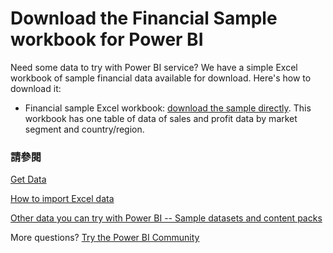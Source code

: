 <properties
   pageTitle="Download the Financial Sample workbook for Power BI"
   description="Download the Financial Sample workbook for Power BI"
   services="powerbi"
   documentationCenter=""
   authors="mihart"
   manager="mblythe"
   backup=""
   editor=""
   tags=""
   qualityFocus="no"
   qualityDate=""/>

<tags
   ms.service="powerbi"
   ms.devlang="NA"
   ms.topic="article"
   ms.tgt_pltfrm="NA"
   ms.workload="powerbi"
   ms.date="03/23/2016"
   ms.author="amac"/>
# <a name="download-the-financial-sample-workbook-for-power-bi"></a>Download the Financial Sample workbook for Power BI

Need some data to try with Power BI service? We have a simple Excel workbook of sample financial data available for download.  Here's how to download it:

-   Financial sample Excel workbook: <bpt id="p1">[</bpt>download the sample directly<ept id="p1">](http://go.microsoft.com/fwlink/?LinkID=521962)</ept>.
    This workbook has one table of data of sales and profit data by market segment and country/region.

### <a name="see-also"></a>請參閱

<bpt id="p1">[</bpt>Get Data<ept id="p1">](powerbi-service-get-data.md)</ept>

<bpt id="p1">[</bpt>How to import Excel data<ept id="p1">](powerbi-service-excel-data.md)</ept>

<bpt id="p1">[</bpt>Other data you can try with Power BI -- Sample datasets and content packs<ept id="p1">](powerbi-sample-datasets.md)</ept>

More questions? <bpt id="p1">[</bpt>Try the Power BI Community<ept id="p1">](http://community.powerbi.com/)</ept>
